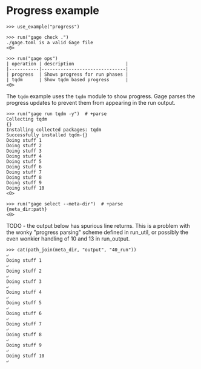 # Progress example

    >>> use_example("progress")

    >>> run("gage check .")
    ./gage.toml is a valid Gage file
    <0>

    >>> run("gage ops")
    | operation | description                   |
    |-----------|-------------------------------|
    | progress  | Shows progress for run phases |
    | tqdm      | Show tqdm based progress      |
    <0>

The `tqdm` example uses the `tqdm` module to show progress. Gage parses
the progress updates to prevent them from appearing in the run output.

    >>> run("gage run tqdm -y")  # +parse
    Collecting tqdm
    {}
    Installing collected packages: tqdm
    Successfully installed tqdm-{}
    Doing stuff 1
    Doing stuff 2
    Doing stuff 3
    Doing stuff 4
    Doing stuff 5
    Doing stuff 6
    Doing stuff 7
    Doing stuff 8
    Doing stuff 9
    Doing stuff 10
    <0>

    >>> run("gage select --meta-dir")  # +parse
    {meta_dir:path}
    <0>

TODO - the output below has spurious line returns. This is a problem
with the wonky "progress parsing" scheme defined in run_util, or
possibly the even wonkier handling of 10 and 13 in run_output.

    >>> cat(path_join(meta_dir, "output", "40_run"))
    ⤶
    Doing stuff 1
    ⤶
    Doing stuff 2
    ⤶
    Doing stuff 3
    ⤶
    Doing stuff 4
    ⤶
    Doing stuff 5
    ⤶
    Doing stuff 6
    ⤶
    Doing stuff 7
    ⤶
    Doing stuff 8
    ⤶
    Doing stuff 9
    ⤶
    Doing stuff 10
    ⤶
